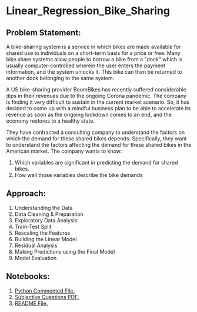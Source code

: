 # Linear_Regression_Bike_Sharing
## Problem Statement:
A bike-sharing system is a service in which bikes are made available for shared use to individuals on a short-term basis for a price or free. Many bike share systems allow people to borrow a bike from a "dock" which is usually computer-controlled wherein the user enters the payment information, and the system unlocks it. This bike can then be returned to another dock belonging to the same system.

A US bike-sharing provider BoomBikes has recently suffered considerable dips in their revenues due to the ongoing Corona pandemic. The company is finding it very difficult to sustain in the current market scenario. So, it has decided to come up with a mindful business plan to be able to accelerate its revenue as soon as the ongoing lockdown comes to an end, and the economy restores to a healthy state.

They have contracted a consulting company to understand the factors on which the demand for these shared bikes depends. Specifically, they want to understand the factors affecting the demand for these shared bikes in the American market. The company wants to know:

1. Which variables are significant in predicting the demand for shared bikes.
2. How well those variables describe the bike demands

## Approach:
1. Understanding the Data
2. Data Cleaning & Preparation
3. Exploratory Data Analysis
4. Train-Test Split
5. Rescaling the Features
6. Building the Linear Model
7. Residual Analysis
8. Making Predictions using the Final Model
9. Model Evaluation

## Notebooks:
1. <a href="Linear_Regression_Bike_Sharing_Radhika.ipynb" target="_blank">Python Commented File.</a>
2. <a href="" target="_blank">Subjective Questions PDF.</a>
3. <a href="" target="_blank">README File.</a>
